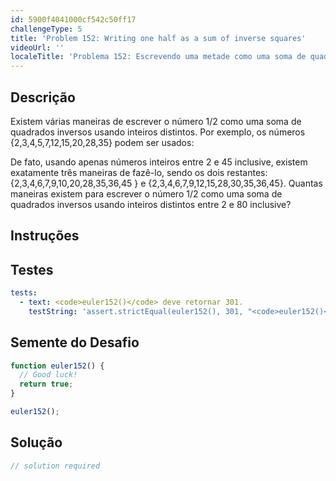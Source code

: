 ```yaml
---
id: 5900f4041000cf542c50ff17
challengeType: 5
title: 'Problem 152: Writing one half as a sum of inverse squares'
videoUrl: ''
localeTitle: 'Problema 152: Escrevendo uma metade como uma soma de quadrados inversos'
---
```


## Descrição
<section id="description"> Existem várias maneiras de escrever o número 1/2 como uma soma de quadrados inversos usando inteiros distintos. Por exemplo, os números {2,3,4,5,7,12,15,20,28,35} podem ser usados: <p> De fato, usando apenas números inteiros entre 2 e 45 inclusive, existem exatamente três maneiras de fazê-lo, sendo os dois restantes: {2,3,4,6,7,9,10,20,28,35,36,45 } e {2,3,4,6,7,9,12,15,28,30,35,36,45}. Quantas maneiras existem para escrever o número 1/2 como uma soma de quadrados inversos usando inteiros distintos entre 2 e 80 inclusive? </p></section>

## Instruções
<section id="instructions">
</section>

## Testes
<section id='tests'>

```yml
tests:
  - text: <code>euler152()</code> deve retornar 301.
    testString: 'assert.strictEqual(euler152(), 301, "<code>euler152()</code> should return 301.");'

```

</section>

## Semente do Desafio
<section id='challengeSeed'>

<div id='js-seed'>

```js
function euler152() {
  // Good luck!
  return true;
}

euler152();

```

</div>



</section>

## Solução
<section id='solution'>

```js
// solution required
```
</section>
